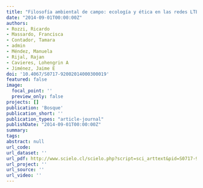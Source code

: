 ```yaml
---
title: "Filosofía ambiental de campo: ecología y ética en las redes LTER-Chile e ILTER"
date: "2014-09-01T00:00:00Z"
authors:
- Rozzi, Ricardo 
- Massardo, Francisca
- Contador, Tamara 
- admin 
- Méndez, Manuela 
- Rijal, Rajan 
- Cavieres, Lohengrin A
- Jiménez, Jaime E 
doi: '10.4067/S0717-92002014000300019'
featured: false
image:
  focal_point: ''
  preview_only: false
projects: []
publication: 'Bosque'
publication_short: ''
publication_types: "article-journal"
publishDate: "2014-09-01T00:00:00Z"
summary: 
tags: 
abstract: null
url_code: 
url_dataset: ''
url_pdf: http://www.scielo.cl/scielo.php?script=sci_arttext&pid=S0717-92002014000300019&lng=en&nrm=iso&tlng=en
url_project: ''
url_source: ''
url_video: ''
---
```



